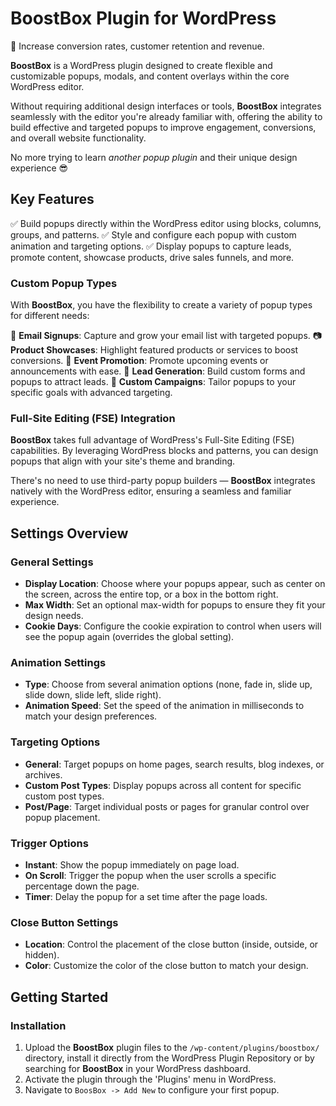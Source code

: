 # BoostBox Plugin for WordPress

:rocket: Increase conversion rates, customer retention and revenue.

**BoostBox** is a WordPress plugin designed to create flexible and customizable popups, modals, and content overlays within the core WordPress editor. 

Without requiring additional design interfaces or tools, **BoostBox** integrates seamlessly with the editor you're already familiar with, offering the ability to build effective and targeted popups to improve engagement, conversions, and overall website functionality.

No more trying to learn *another popup plugin* and their unique design experience :sunglasses:

## Key Features

:white_check_mark: Build popups directly within the WordPress editor using blocks, columns, groups, and patterns.
:white_check_mark: Style and configure each popup with custom animation and targeting options.
:white_check_mark: Display popups to capture leads, promote content, showcase products, drive sales funnels, and more.

### Custom Popup Types
With **BoostBox**, you have the flexibility to create a variety of popup types for different needs:

:email: **Email Signups**: Capture and grow your email list with targeted popups.
:camera: **Product Showcases**: Highlight featured products or services to boost conversions.
:calendar: **Event Promotion**: Promote upcoming events or announcements with ease.
:money_with_wings: **Lead Generation**: Build custom forms and popups to attract leads.
:dart: **Custom Campaigns**: Tailor popups to your specific goals with advanced targeting.

### Full-Site Editing (FSE) Integration
**BoostBox** takes full advantage of WordPress's Full-Site Editing (FSE) capabilities. By leveraging WordPress blocks and patterns, you can design popups that align with your site's theme and branding. 

There's no need to use third-party popup builders — **BoostBox** integrates natively with the WordPress editor, ensuring a seamless and familiar experience.

## Settings Overview

### General Settings
- **Display Location**: Choose where your popups appear, such as center on the screen, across the entire top, or a box in the bottom right.
- **Max Width**: Set an optional max-width for popups to ensure they fit your design needs.
- **Cookie Days**: Configure the cookie expiration to control when users will see the popup again (overrides the global setting).

### Animation Settings
- **Type**: Choose from several animation options (none, fade in, slide up, slide down, slide left, slide right).
- **Animation Speed**: Set the speed of the animation in milliseconds to match your design preferences.

### Targeting Options
- **General**: Target popups on home pages, search results, blog indexes, or archives.
- **Custom Post Types**: Display popups across all content for specific custom post types.
- **Post/Page**: Target individual posts or pages for granular control over popup placement.

### Trigger Options
- **Instant**: Show the popup immediately on page load.
- **On Scroll**: Trigger the popup when the user scrolls a specific percentage down the page.
- **Timer**: Delay the popup for a set time after the page loads.

### Close Button Settings
- **Location**: Control the placement of the close button (inside, outside, or hidden).
- **Color**: Customize the color of the close button to match your design.

## Getting Started

### Installation
1. Upload the **BoostBox** plugin files to the `/wp-content/plugins/boostbox/` directory, install it directly from the WordPress Plugin Repository or by searching for **BoostBox** in your WordPress dashboard.
2. Activate the plugin through the 'Plugins' menu in WordPress.
3. Navigate to `BoosBox -> Add New` to configure your first popup.